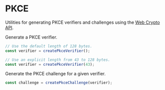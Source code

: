 # PKCE

Utilities for generating PKCE verifiers and challenges using the [Web Crypto API](https://developer.mozilla.org/en-US/docs/Web/API/Crypto).

Generate a PKCE verifier.

```ts
// Use the default length of 128 bytes.
const verifier = createPkceVerifier();

// Use an explicit length from 43 to 128 bytes.
const verifier = createPkceVerifier(43);
```

Generate the PKCE challenge for a given verifier.

```ts
const challenge = createPkceChallenge(verifier);
```
